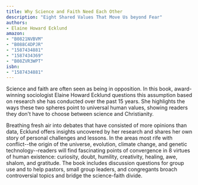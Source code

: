 ```yaml
---
title: Why Science and Faith Need Each Other
description: "Eight Shared Values That Move Us beyond Fear"
authors:
- Elaine Howard Ecklund
amazon:
- "B0821NVBVM"
- "B088C4DPJR"
- "1587434881"
- "1587434369"
- "B08ZVR3WPT"
isbn:
- "1587434881"
---
```

Science and faith are often seen as being in opposition. In this book, award-winning sociologist Elaine Howard Ecklund questions this assumption based on research she has conducted over the past 15 years. She highlights the ways these two spheres point to universal human values, showing readers they don't have to choose between science and Christianity.

Breathing fresh air into debates that have consisted of more opinions than data, Ecklund offers insights uncovered by her research and shares her own story of personal challenges and lessons. In the areas most rife with conflict--the origin of the universe, evolution, climate change, and genetic technology--readers will find fascinating points of convergence in 8 virtues of human existence: curiosity, doubt, humility, creativity, healing, awe, shalom, and gratitude. The book includes discussion questions for group use and to help pastors, small group leaders, and congregants broach controversial topics and bridge the science-faith divide.
